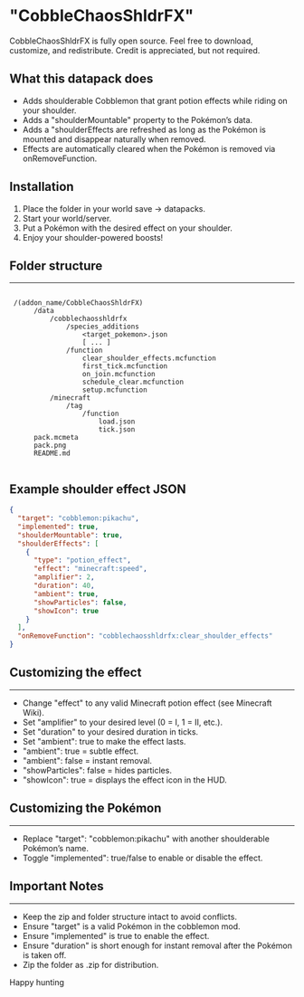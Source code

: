 # "CobbleChaosShldrFX"

CobbleChaosShldrFX is fully open source.
Feel free to download, customize, and redistribute.
Credit is appreciated, but not required.

## What this datapack does

- Adds shoulderable Cobblemon that grant potion effects while riding on your shoulder.
- Adds a "shoulderMountable" property to the Pokémon’s data.
- Adds a "shoulderEffects are refreshed as long as the Pokémon is mounted and disappear naturally when removed.
- Effects are automatically cleared when the Pokémon is removed via onRemoveFunction.

## Installation

  1. Place the folder in your world save → datapacks.
  2. Start your world/server.
  3. Put a Pokémon with the desired effect on your shoulder.
  4. Enjoy your shoulder-powered boosts!

## Folder structure

---
  
```text

 /(addon_name/CobbleChaosShldrFX)
      /data
          /cobblechaosshldrfx
              /species_additions
                  <target_pokemon>.json
                  [ ... ]
              /function
                  clear_shoulder_effects.mcfunction
                  first_tick.mcfunction
                  on_join.mcfunction
                  schedule_clear.mcfunction
                  setup.mcfunction
          /minecraft
              /tag
                  /function
                      load.json 
                      tick.json
      pack.mcmeta
      pack.png
      README.md


```

## Example shoulder effect JSON

```json
{
  "target": "cobblemon:pikachu",
  "implemented": true,
  "shoulderMountable": true,
  "shoulderEffects": [
    {
      "type": "potion_effect",
      "effect": "minecraft:speed",
      "amplifier": 2,
      "duration": 40,
      "ambient": true,
      "showParticles": false,
      "showIcon": true
    }
  ],
  "onRemoveFunction": "cobblechaosshldrfx:clear_shoulder_effects"
}

```

## Customizing the effect

---

- Change "effect" to any valid Minecraft potion effect (see Minecraft Wiki).
- Set "amplifier" to your desired level (0 = I, 1 = II, etc.).
- Set "duration" to your desired duration in ticks.
- Set "ambient": true to make the effect lasts.
- "ambient": true = subtle effect.
- "ambient": false = instant removal.
- "showParticles": false = hides particles.
- "showIcon": true = displays the effect icon in the HUD.

## Customizing the Pokémon

---

- Replace "target": "cobblemon:pikachu" with another shoulderable Pokémon’s name.
- Toggle "implemented": true/false to enable or disable the effect.

## Important Notes

---

- Keep the zip and folder structure intact to avoid conflicts.
- Ensure "target" is a valid Pokémon in the cobblemon mod.
- Ensure "implemented" is true to enable the effect.
- Ensure "duration" is short enough for instant removal after the Pokémon is taken off.
- Zip the folder as .zip for distribution.

Happy hunting
